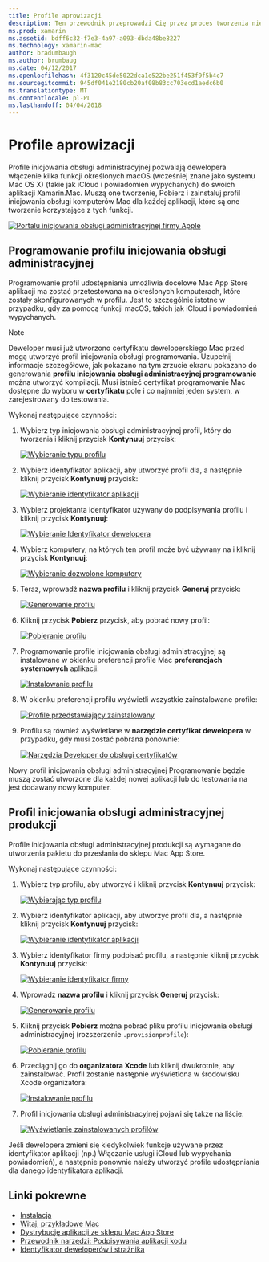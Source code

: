 ```yaml
---
title: Profile aprowizacji
description: Ten przewodnik przeprowadzi Cię przez proces tworzenia niezbędne profile inicjowania obsługi, które będą wymagane do publikowania aplikacji Xamarin.Mac.
ms.prod: xamarin
ms.assetid: bdff6c32-f7e3-4a97-a093-dbda48be8227
ms.technology: xamarin-mac
author: bradumbaugh
ms.author: brumbaug
ms.date: 04/12/2017
ms.openlocfilehash: 4f3120c45de5022dca1e522be251f453f9f5b4c7
ms.sourcegitcommit: 945df041e2180cb20af08b83cc703ecd1aedc6b0
ms.translationtype: MT
ms.contentlocale: pl-PL
ms.lasthandoff: 04/04/2018
---
```

# <a name="provisioning-profiles"></a>Profile aprowizacji

Profile inicjowania obsługi administracyjnej pozwalają dewelopera włączenie kilka funkcji określonych macOS (wcześniej znane jako systemu Mac OS X) (takie jak iCloud i powiadomień wypychanych) do swoich aplikacji Xamarin.Mac. Muszą one tworzenie, Pobierz i zainstaluj profil inicjowania obsługi komputerów Mac dla każdej aplikacji, które są one tworzenie korzystające z tych funkcji.

[![](profiles-images/certif13.png "Portalu inicjowania obsługi administracyjnej firmy Apple")](profiles-images/certif13.png#lightbox)

<a name="Development_Provisioning_Profile" />

## <a name="development-provisioning-profile"></a>Programowanie profilu inicjowania obsługi administracyjnej

Programowanie profil udostępniania umożliwia docelowe Mac App Store aplikacji ma zostać przetestowana na określonych komputerach, które zostały skonfigurowanych w profilu. Jest to szczególnie istotne w przypadku, gdy za pomocą funkcji macOS, takich jak iCloud i powiadomień wypychanych.

> [!NOTE]
> Deweloper musi już utworzono certyfikatu deweloperskiego Mac przed mogą utworzyć profil inicjowania obsługi programowania. Uzupełnij informacje szczegółowe, jak pokazano na tym zrzucie ekranu pokazano do generowania **profilu inicjowania obsługi administracyjnej programowanie** można utworzyć kompilacji. Musi istnieć certyfikat programowanie Mac dostępne do wyboru w **certyfikatu** pole i co najmniej jeden system, w zarejestrowany do testowania.

Wykonaj następujące czynności:

1. Wybierz typ inicjowania obsługi administracyjnej profil, który do tworzenia i kliknij przycisk **Kontynuuj** przycisk: 

     [![](profiles-images/certif14.png "Wybieranie typu profilu")](profiles-images/certif14.png#lightbox)
2. Wybierz identyfikator aplikacji, aby utworzyć profil dla, a następnie kliknij przycisk **Kontynuuj** przycisk: 

     [![](profiles-images/certif15.png "Wybieranie identyfikator aplikacji")](profiles-images/certif15.png#lightbox)
3. Wybierz projektanta identyfikator używany do podpisywania profilu i kliknij przycisk **Kontynuuj**: 

     [![](profiles-images/certif16.png "Wybieranie Identyfikator dewelopera")](profiles-images/certif16.png#lightbox)
4. Wybierz komputery, na których ten profil może być używany na i kliknij przycisk **Kontynuuj**: 

     [![](profiles-images/certif17.png "Wybieranie dozwolone komputery")](profiles-images/certif17.png#lightbox)
5. Teraz, wprowadź **nazwa profilu** i kliknij przycisk **Generuj** przycisk: 

     [![](profiles-images/certif18.png "Generowanie profilu")](profiles-images/certif18.png#lightbox)
6. Kliknij przycisk **Pobierz** przycisk, aby pobrać nowy profil: 

     [![](profiles-images/certif19.png "Pobieranie profilu")](profiles-images/certif19.png#lightbox)
7. Programowanie profile inicjowania obsługi administracyjnej są instalowane w okienku preferencji profile Mac **preferencjach systemowych** aplikacji: 

     [![](profiles-images/certif20.png "Instalowanie profilu")](profiles-images/certif20.png#lightbox)
8. W okienku preferencji profilu wyświetli wszystkie zainstalowane profile: 

     [![](profiles-images/image47.png "Profile przedstawiający zainstalowany")](profiles-images/image47.png#lightbox)
9. Profilu są również wyświetlane w **narzędzie certyfikat dewelopera** w przypadku, gdy musi zostać pobrana ponownie: 

     [![](profiles-images/image48.png "Narzędzia Developer do obsługi certyfikatów")](profiles-images/image48.png#lightbox)

Nowy profil inicjowania obsługi administracyjnej Programowanie będzie muszą zostać utworzone dla każdej nowej aplikacji lub do testowania na jest dodawany nowy komputer.

<a name="Production_Provisioning_Profile" />

## <a name="production-provisioning-profile"></a>Profil inicjowania obsługi administracyjnej produkcji

Profile inicjowania obsługi administracyjnej produkcji są wymagane do utworzenia pakietu do przesłania do sklepu Mac App Store.

Wykonaj następujące czynności:

1. Wybierz typ profilu, aby utworzyć i kliknij przycisk **Kontynuuj** przycisk: 

    [![](profiles-images/certif21.png "Wybierając typ profilu")](profiles-images/certif21.png#lightbox)
2. Wybierz identyfikator aplikacji, aby utworzyć profil dla, a następnie kliknij przycisk **Kontynuuj** przycisk: 

    [![](profiles-images/certif15.png "Wybieranie identyfikator aplikacji")](profiles-images/certif15.png#lightbox)
3. Wybierz identyfikator firmy podpisać profilu, a następnie kliknij przycisk **Kontynuuj** przycisk: 

    [![](profiles-images/certif23.png "Wybieranie identyfikator firmy")](profiles-images/certif23.png#lightbox)
4. Wprowadź **nazwa profilu** i kliknij przycisk **Generuj** przycisk: 

    [![](profiles-images/certif24.png "Generowanie profilu")](profiles-images/certif24.png#lightbox)
5. Kliknij przycisk **Pobierz** można pobrać pliku profilu inicjowania obsługi administracyjnej (rozszerzenie `.provisionprofile`): 

    [![](profiles-images/certif25.png "Pobieranie profilu")](profiles-images/certif25.png#lightbox)
6. Przeciągnij go do **organizatora Xcode** lub kliknij dwukrotnie, aby zainstalować. Profil zostanie następnie wyświetlona w środowisku Xcode organizatora: 

    [![](profiles-images/image51.png "Instalowanie profilu")](profiles-images/image51.png#lightbox)
7. Profil inicjowania obsługi administracyjnej pojawi się także na liście: 

    [![](profiles-images/certif26.png "Wyświetlanie zainstalowanych profilów")](profiles-images/certif26.png#lightbox)


Jeśli dewelopera zmieni się kiedykolwiek funkcje używane przez identyfikator aplikacji (np.) Włączanie usługi iCloud lub wypychania powiadomień), a następnie ponownie należy utworzyć profile udostępniania dla danego identyfikatora aplikacji.

## <a name="related-links"></a>Linki pokrewne

- [Instalacja](~//mac/get-started/installation.md)
- [Witaj, przykładowe Mac](~//mac/get-started/hello-mac.md)
- [Dystrybucję aplikacji ze sklepu Mac App Store](https://developer.apple.com/devcenter/mac/checklist/)
- [Przewodnik narzędzi: Podpisywania aplikacji kodu](https://developer.apple.com/library/mac/#documentation/ToolsLanguages/Conceptual/OSXWorkflowGuide/CodeSigning/CodeSigning.html)
- [Identyfikator deweloperów i strażnika](https://developer.apple.com/resources/developer-id/)
